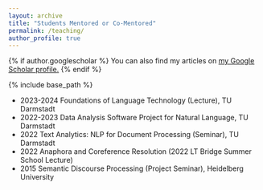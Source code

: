 ```yaml
---
layout: archive
title: "Students Mentored or Co-Mentored"
permalink: /teaching/
author_profile: true
---
```


{% if author.googlescholar %}
  You can also find my articles on <u><a href="{{author.googlescholar}}">my Google Scholar profile</a>.</u>
{% endif %}

{% include base_path %}

- 2023-2024 Foundations of Language Technology (Lecture), TU Darmstadt
- 2022-2023 Data Analysis Software Project for Natural Language, TU Darmstadt
- 2022 Text Analytics: NLP for Document Processing (Seminar), TU Darmstadt
- 2022 Anaphora and Coreference Resolution (2022 LT Bridge Summer School Lecture)
- 2015 Semantic Discourse Processing (Project Seminar), Heidelberg University


